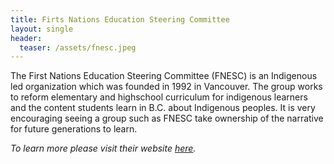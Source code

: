 ```yaml
---
title: Firts Nations Education Steering Committee
layout: single
header:
  teaser: /assets/fnesc.jpeg
---
```

The First Nations Education Steering Committee (FNESC) is an Indigenous led organization which was founded in 1992 in Vancouver. The group works to reform elementary and highschool curriculum for indigenous learners and the content students learn in B.C. about Indigenous peoples. It is very encouraging seeing a group such as FNESC take ownership of the narrative for future generations to learn.

*To learn more please visit their website [here](http://www.fnesc.ca/irsr/).*

